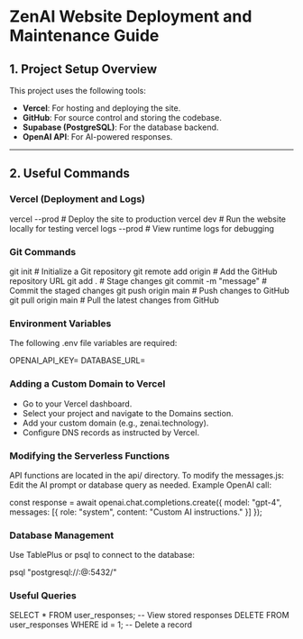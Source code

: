# ZenAI Website Deployment and Maintenance Guide

## **1. Project Setup Overview**
This project uses the following tools:
- **Vercel**: For hosting and deploying the site.
- **GitHub**: For source control and storing the codebase.
- **Supabase (PostgreSQL)**: For the database backend.
- **OpenAI API**: For AI-powered responses.

---

## **2. Useful Commands**

### **Vercel (Deployment and Logs)**

vercel --prod           # Deploy the site to production
vercel dev              # Run the website locally for testing
vercel logs --prod      # View runtime logs for debugging

### **Git Commands**

git init                # Initialize a Git repository
git remote add origin <repository-URL> # Add the GitHub repository URL
git add .               # Stage changes
git commit -m "message"  # Commit the staged changes
git push origin main    # Push changes to GitHub
git pull origin main    # Pull the latest changes from GitHub

### **Environment Variables**

The following .env file variables are required:

OPENAI_API_KEY=<your-openai-api-key>
DATABASE_URL=<your-supabase-postgresql-url>

### **Adding a Custom Domain to Vercel**

- Go to your Vercel dashboard.
- Select your project and navigate to the Domains section.
- Add your custom domain (e.g., zenai.technology).
- Configure DNS records as instructed by Vercel.

### **Modifying the Serverless Functions**

API functions are located in the api/ directory.
To modify the messages.js:
Edit the AI prompt or database query as needed.
Example OpenAI call:

const response = await openai.chat.completions.create({
  model: "gpt-4",
  messages: [{ role: "system", content: "Custom AI instructions." }]
});

### **Database Management**

Use TablePlus or psql to connect to the database:

psql "postgresql://<username>:<password>@<host>:5432/<database>"

### **Useful Queries**

SELECT * FROM user_responses;  -- View stored responses
DELETE FROM user_responses WHERE id = 1;  -- Delete a record